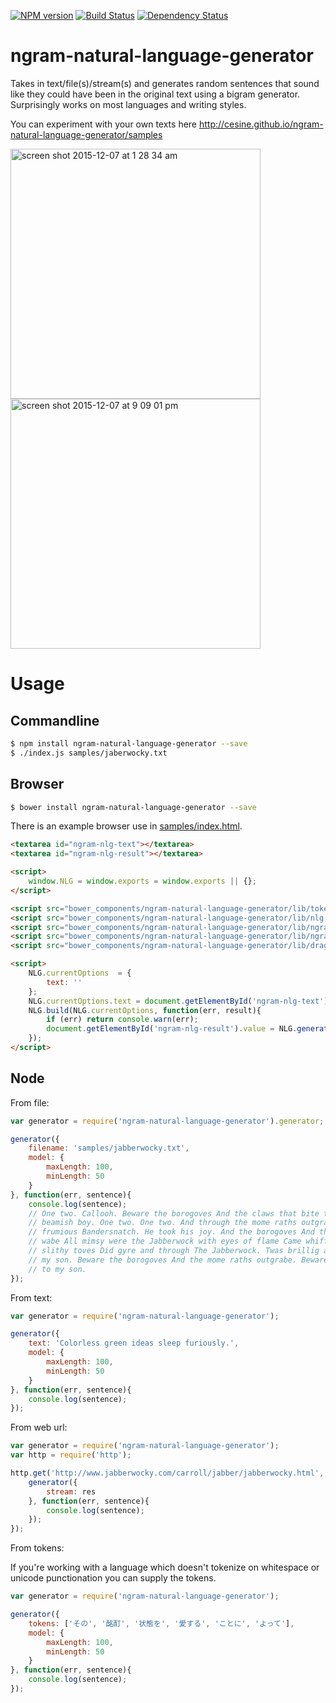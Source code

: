 [![NPM version][npm-image]][npm-url] [![Build Status][travis-image]][travis-url] [![Dependency Status][daviddm-url]][daviddm-image]

# ngram-natural-language-generator

Takes in text/file(s)/stream(s) and generates random sentences that sound like they could have been in the original text using a bigram generator. Surprisingly works on most languages and writing styles.

You can experiment with your own texts here http://cesine.github.io/ngram-natural-language-generator/samples

<img width="400" alt="screen shot 2015-12-07 at 1 28 34 am" src="https://cloud.githubusercontent.com/assets/196199/11620487/74c0a5ca-9c81-11e5-8598-860556569205.png">
<img width="400" alt="screen shot 2015-12-07 at 9 09 01 pm" src="https://cloud.githubusercontent.com/assets/196199/11645948/9fbc08c8-9d26-11e5-81af-07591e4e2501.png">


# Usage

## Commandline

```bash
$ npm install ngram-natural-language-generator --save
$ ./index.js samples/jaberwocky.txt
```

## Browser

```bash
$ bower install ngram-natural-language-generator --save
```

There is an example browser use in [samples/index.html](samples/index.html).

```html
<textarea id="ngram-nlg-text"></textarea>
<textarea id="ngram-nlg-result"></textarea>

<script>
	window.NLG = window.exports = window.exports || {};
</script>

<script src="bower_components/ngram-natural-language-generator/lib/tokenizer.js"></script>
<script src="bower_components/ngram-natural-language-generator/lib/nlg.js"></script>
<script src="bower_components/ngram-natural-language-generator/lib/ngrams.js"></script>
<script src="bower_components/ngram-natural-language-generator/lib/ngram-nlg.js"></script>
<script src="bower_components/ngram-natural-language-generator/lib/drag-and-drop-file-upload.js"></script>

<script>
	NLG.currentOptions  = {
		text: ''
	};
	NLG.currentOptions.text = document.getElementById('ngram-nlg-text').value;
	NLG.build(NLG.currentOptions, function(err, result){
		if (err) return console.warn(err);
		document.getElementById('ngram-nlg-result').value = NLG.generate(NLG.currentOptions.model);
	});
</script>

```

## Node

From file:

```javascript
var generator = require('ngram-natural-language-generator').generator;

generator({
	filename: 'samples/jabberwocky.txt',
	model: {
		maxLength: 100,
		minLength: 50
	}
}, function(err, sentence){
	console.log(sentence);
	// One two. Callooh. Beware the borogoves And the claws that bite the Jabberwock my
	// beamish boy. One two. One two. And through the mome raths outgrabe. And stood The
	// frumious Bandersnatch. He took his joy. And the borogoves And the claws that bite the
	// wabe All mimsy were the Jabberwock with eyes of flame Came whiffling through and the
	// slithy toves Did gyre and through The Jabberwock. Twas brillig and shun The Jabberwock
	// my son. Beware the borogoves And the mome raths outgrabe. Beware the Jabberwock. Come
	// to my son.
});
```

From text:

```javascript
var generator = require('ngram-natural-language-generator');

generator({
	text: 'Colorless green ideas sleep furiously.',
	model: {
		maxLength: 100,
		minLength: 50
	}
}, function(err, sentence){
	console.log(sentence);
});
```

From web url:

```javascript
var generator = require('ngram-natural-language-generator');
var http = require('http');

http.get('http://www.jabberwocky.com/carroll/jabber/jabberwocky.html', function(res) {
	generator({
		stream: res
	}, function(err, sentence){
		console.log(sentence);
	});
});

```

From tokens:

If you're working with a language which doesn't tokenize on whitespace or unicode punctionation you can supply the tokens.


```javascript
var generator = require('ngram-natural-language-generator');

generator({
	tokens: ['その', '酩酊', '状態を', '愛する', 'ことに', 'よって'],
	model: {
		maxLength: 100,
		minLength: 50
	}
}, function(err, sentence){
	console.log(sentence);
});
```

[npm-url]: https://npmjs.org/package/ngram-natural-language-generator
[npm-image]: https://badge.fury.io/js/ngram-natural-language-generator.svg
[travis-url]: https://travis-ci.org/cesine/ngram-natural-language-generator
[travis-image]: https://travis-ci.org/cesine/ngram-natural-language-generator.svg?branch=master
[daviddm-url]: https://david-dm.org/cesine/ngram-natural-language-generator.svg?theme=shields.io
[daviddm-image]: https://david-dm.org/cesine/ngram-natural-language-generator
